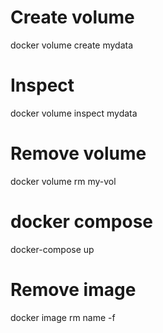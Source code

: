 # Create volume
docker volume create mydata

# Inspect
docker volume inspect mydata

# Remove volume
docker volume rm my-vol

# docker compose
docker-compose up

# Remove image
docker image rm name -f
